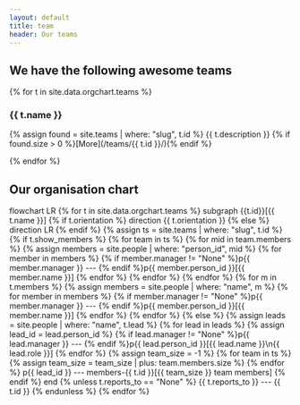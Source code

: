 ```yaml
---
layout: default
title: team
header: Our teams
---
```

## We have the following awesome teams

{% for t in site.data.orgchart.teams %}
### {{ t.name }}

{% assign found = site.teams | where: "slug", t.id %}
{{ t.description }} {% if found.size > 0 %}[More](/teams/{{ t.id }}/){% endif %}

{% endfor %}

## Our organisation chart

<div class="mermaid" id='flowChart'>
flowchart LR
    {% for t in site.data.orgchart.teams %}
            subgraph {{t.id}}[{{ t.name }}]
                {% if t.orientation %}
                    direction {{ t.orientation }}
                {% else %}
                    direction LR
                {% endif %}
                {% assign ts = site.teams | where: "slug", t.id %}
                {% if t.show_members %}
                    {% for team in ts %}
                        {% for mid in team.members %}
                            {% assign members = site.people | where: "person_id", mid %}
                            {% for member in members %}
                                {% if member.manager != "None" %}p{{ member.manager }} --- {% endif %}p{{ member.person_id }}[{{ member.name }}]
                            {% endfor %}                    
                        {% endfor %}
                    {% endfor %}
                    {% for m in t.members %}
                        {% assign members = site.people | where: "name", m %}
                        {% for member in members %}
                            {% if member.manager != "None" %}p{{ member.manager }} --- {% endif %}p{{ member.person_id }}[{{ member.name }}]
                        {% endfor %}                    
                    {% endfor %}
                {% else %}
                    {% assign leads = site.people | where: "name", t.lead %}
                    {% for lead in leads %}
                        {% assign lead_id = lead.person_id %}
                        {% if lead.manager != "None" %}p{{ lead.manager }} --- {% endif %}p{{ lead.person_id }}[{{ lead.name }}\n{{ lead.role }}]
                    {% endfor %}
                    {% assign team_size = -1 %}
                    {% for team in ts %}
                        {% assign team_size = team_size | plus: team.members.size %}
                    {% endfor %}
                    p{{ lead_id }} --- members-{{ t.id }}[{{ team_size }} team members]
                {% endif %}
            end            
            {% unless t.reports_to == "None" %}
                {{ t.reports_to }} --- {{ t.id }}
            {% endunless %}
    {% endfor %}
</div>

